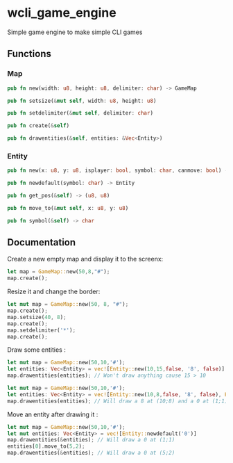 # wcli_game_engine
Simple game engine to make simple CLI games

## Functions

### Map

```rs
pub fn new(width: u8, height: u8, delimiter: char) -> GameMap
```
```rs
pub fn setsize(&mut self, width: u8, height: u8)
```
```rs
pub fn setdelimiter(&mut self, delimiter: char)
```
```rs
pub fn create(&self)
```
```rs
pub fn drawentities(&self, entities: &Vec<Entity>)
```

### Entity

```rs
pub fn new(x: u8, y: u8, isplayer: bool, symbol: char, canmove: bool) -> Entity
```
```rs
pub fn newdefault(symbol: char) -> Entity
```
```rs
pub fn get_pos(&self) -> (u8, u8)
```
```rs
pub fn move_to(&mut self, x: u8, y: u8)
```
```rs
pub fn symbol(&self) -> char
```

## Documentation

Create a new empty map and display it to the screenx:

```rs
let map = GameMap::new(50,8,"#");
map.create();
```

Resize it and change the border:
```rs
let mut map = GameMap::new(50, 8, "#");
map.create();
map.setsize(40, 8);
map.create();
map.setdelimiter('*');
map.create();
```

Draw some entities :
```rs
let mut map = GameMap::new(50,10,'#');
let entities: Vec<Entity> = vec![Entity::new(10,15,false, '8', false)] 
map.drawentities(entities); // Won't draw anything cause 15 > 10
```

```rs
let mut map = GameMap::new(50,10,'#');
let entities: Vec<Entity> = vec![Entity::new(10,8,false, '8', false), Entity::newdefault('0')] 
map.drawentities(entities); // Will draw a 8 at (10;8) and a 0 at (1;1)
```

Move an entity after drawing it :

```rs
let mut map = GameMap::new(50,10,'#');
let mut entities: Vec<Entity> = vec![Entity::newdefault('0')] 
map.drawentities(&entities); // Will draw a 0 at (1;1)
entities[0].move_to(5,2);
map.drawentities(&entities); // Will draw a 0 at (5;2)
```
